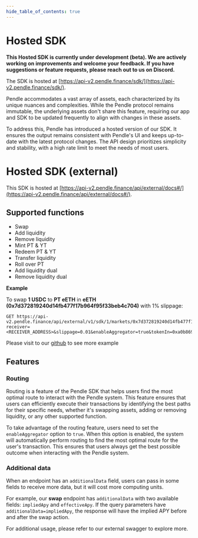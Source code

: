 ```yaml
---
hide_table_of_contents: true
---
```


# Hosted SDK

**This Hosted SDK is currently under development (beta). We are actively working on improvements and welcome your feedback. If you have suggestions or feature requests, please reach out to us on Discord.**

The SDK is hosted at [https://api-v2.pendle.finance/sdk/](https://api-v2.pendle.finance/sdk/).

Pendle accommodates a vast array of assets, each characterized by its unique nuances and complexities. While the Pendle protocol remains immutable, the underlying assets don't share this feature, requiring our app and SDK to be updated frequently to align with changes in these assets.

To address this, Pendle has introduced a hosted version of our SDK. It ensures the output remains consistent with Pendle's UI and keeps up-to-date with the latest protocol changes. The API design prioritizes simplicity and stability, with a high rate limit to meet the needs of most users.

# Hosted SDK (external)

This SDK is hosted at [https://api-v2.pendle.finance/api/external/docs#/](https://api-v2.pendle.finance/api/external/docs#/).

## Supported functions
- Swap
- Add liquidity
- Remove liquidity
- Mint PT & YT
- Redeem PT & YT
- Transfer liquidity
- Roll over PT
- Add liquidity dual
- Remove liquidity dual

**Example**

To swap **1 USDC** to **PT eETH** in **eETH (0x7d372819240d14fb477f17b964f95f33beb4c704)** with 1% slippage:

```
GET https://api-v2.pendle.finance/api/external/v1/sdk/1/markets/0x7d372819240d14fb477f17b964f95f33beb4c704/swap?receiver=<RECEIVER_ADDRESS>&slippage=0.01&enableAggregator=true&tokenIn=0xa0b86991c6218b36c1d19d4a2e9eb0ce3606eb48&tokenOut=0x6ee2b5e19ecba773a352e5b21415dc419a700d1d&amountIn=1000000
```


Please visit to our [github](https://github.com/pendle-finance/pendle-examples-public/tree/main/hosted-sdk-demo/src) to see more example

## Features
### Routing
Routing is a feature of the Pendle SDK that helps users find the most optimal route to interact with the Pendle system. This feature ensures that users can efficiently execute their transactions by identifying the best paths for their specific needs, whether it's swapping assets, adding or removing liquidity, or any other supported function.

To take advantage of the routing feature, users need to set the `enableAggregator` option to `true`. When this option is enabled, the system will automatically perform routing to find the most optimal route for the user's transaction. This ensures that users always get the best possible outcome when interacting with the Pendle system.

### Additional data
When an endpoint has an `additionalData` field, users can pass in some fields to receive more data, but it will cost more computing units.

For example, our **swap** endpoint has `additionalData` with two available fields: `impliedApy` and `effectiveApy`. If the query parameters have `additionalData=impliedApy`, the response will have the implied APY before and after the swap action.

For additional usage, please refer to our external swagger to explore more.
